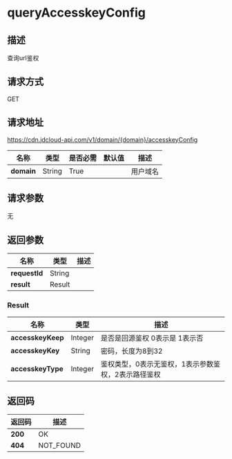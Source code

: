 # queryAccesskeyConfig


## 描述
查询url鉴权

## 请求方式
GET

## 请求地址
https://cdn.jdcloud-api.com/v1/domain/{domain}/accesskeyConfig

|名称|类型|是否必需|默认值|描述|
|---|---|---|---|---|
|**domain**|String|True| |用户域名|

## 请求参数
无


## 返回参数
|名称|类型|描述|
|---|---|---|
|**requestId**|String| |
|**result**|Result| |

### Result
|名称|类型|描述|
|---|---|---|
|**accesskeyKeep**|Integer|是否是回源鉴权 0表示是 1表示否|
|**accesskeyKey**|String|密码，长度为8到32|
|**accesskeyType**|Integer|鉴权类型，0表示无鉴权，1表示参数鉴权，2表示路径鉴权|

## 返回码
|返回码|描述|
|---|---|
|**200**|OK|
|**404**|NOT_FOUND|
